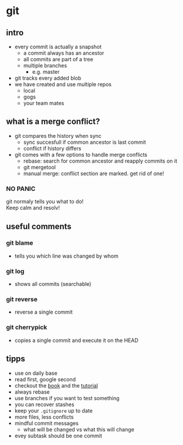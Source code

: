 # git
## intro
- every commit is actually a snapshot
  - a commit always has an ancestor
  - all commits are part of a tree
  - multiple branches
    - e.g. master
- git tracks every added blob
- we have created and use multiple repos
  - local
  - gogs 
  - your team mates

## what is a merge conflict?
- git compares the history when sync
  - sync succesfull if common ancestor is last commit
  - conflict if history differs
- git comes with a few options to handle merge conflicts
  - rebase: search for common ancestor and reapply commits on it
  - git mergetool
  - manual merge: conflict section are marked. get rid of one!

### NO PANIC
git normaly tells you what to do!  
Keep calm and resolv!

## useful comments
### git blame
- tells you which line was changed by whom

### git log
- shows all commits (searchable)

### git reverse
- reverse a single commit

### git cherrypick
- copies a single commit and execute it on the HEAD

## tipps
- use on daily base
- read first, google second
- checkout the [book](https://git-scm.com/book/en/v2) and the [tutorial](https://try.github.io)
- always rebase
- use branches if you want to test something
- you can recover stashes
- keep your `.gitignore` up to date
- more files, less conflicts
- mindful commit messages
  - what will be changed vs what this will change
- evey subtask should be one commit

